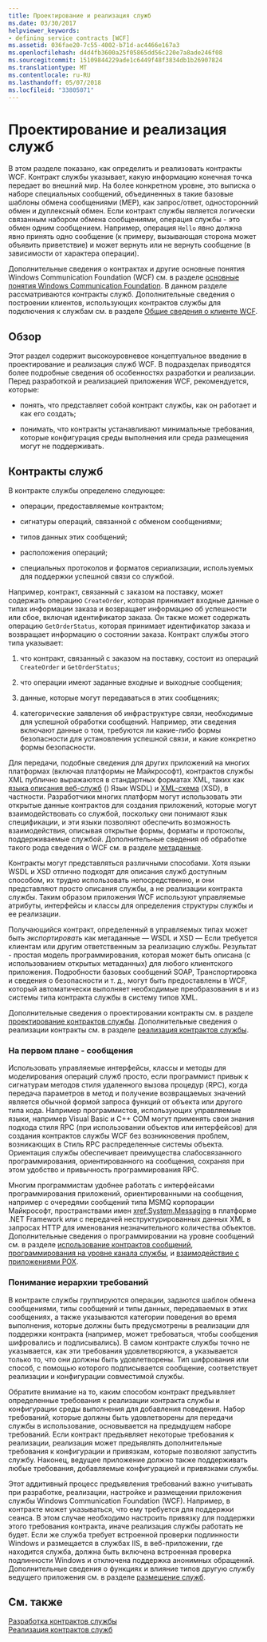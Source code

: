 ```yaml
---
title: Проектирование и реализация служб
ms.date: 03/30/2017
helpviewer_keywords:
- defining service contracts [WCF]
ms.assetid: 036fae20-7c55-4002-b71d-ac4466e167a3
ms.openlocfilehash: d4d4fb3600a25f05865dd56c220e7a8ade246f08
ms.sourcegitcommit: 15109844229ade1c6449f48f3834db1b26907824
ms.translationtype: MT
ms.contentlocale: ru-RU
ms.lasthandoff: 05/07/2018
ms.locfileid: "33805071"
---
```

# <a name="designing-and-implementing-services"></a>Проектирование и реализация служб
В этом разделе показано, как определить и реализовать контракты WCF. Контракт службы указывает, какую информацию конечная точка передает во внешний мир. На более конкретном уровне, это выписка о наборе специальных сообщений, объединенных в такие базовые шаблоны обмена сообщениями (MEP), как запрос/ответ, односторонний обмен и дуплексный обмен. Если контракт службы является логически связанным набором обмена сообщениями, операция службы - это обмен одним сообщением. Например, операция `Hello` явно должна явно принять одно сообщение (к примеру, вызывающая сторона может объявить приветствие) и может вернуть или не вернуть сообщение (в зависимости от характера операции).  
  
 Дополнительные сведения о контрактах и другие основные понятия Windows Communication Foundation (WCF) см. в разделе [основные понятия Windows Communication Foundation](../../../docs/framework/wcf/fundamental-concepts.md). В данном разделе рассматриваются контракты служб. Дополнительные сведения о построении клиентов, использующих контрактов службы для подключения к службам см. в разделе [Общие сведения о клиенте WCF](../../../docs/framework/wcf/wcf-client-overview.md).  
  
## <a name="overview"></a>Обзор  
 Этот раздел содержит высокоуровневое концептуальное введение в проектирование и реализация служб WCF. В подразделах приводятся более подробные сведения об особенностях разработки и реализации. Перед разработкой и реализацией приложения WCF, рекомендуется, которые:  
  
-   понять, что представляет собой контракт службы, как он работает и как его создать;  
  
-   понимать, что контракты устанавливают минимальные требования, которые конфигурация среды выполнения или среда размещения могут не поддерживать.  
  
## <a name="service-contracts"></a>Контракты служб  
 В контракте службы определено следующее:  
  
-   операции, предоставляемые контрактом;  
  
-   сигнатуры операций, связанной с обменом сообщениями;  
  
-   типов данных этих сообщений;  
  
-   расположения операций;  
  
-   специальных протоколов и форматов сериализации, используемых для поддержки успешной связи со службой.  
  
 Например, контракт, связанный с заказом на поставку, может содержать операцию `CreateOrder`, которая принимает входные данные о типах информации заказа и возвращает информацию об успешности или сбое, включая идентификатор заказа. Он также может содержать операцию `GetOrderStatus`, которая принимает идентификатор заказа и возвращает информацию о состоянии заказа. Контракт службы этого типа указывает:  
  
1.  что контракт, связанный с заказом на поставку, состоит из операций `CreateOrder` и `GetOrderStatus`;  
  
2.  что операции имеют заданные входные и выходные сообщения;  
  
3.  данные, которые могут передаваться в этих сообщениях;  
  
4.  категорические заявления об инфраструктуре связи, необходимые для успешной обработки сообщений. Например, эти сведения включают данные о том, требуются ли какие-либо формы безопасности для установления успешной связи, и какие конкретно формы безопасности.  
  
 Для передачи, подобные сведения для других приложений на многих платформах (включая платформы не Майкрософт), контрактов службы XML публично выражаются в стандартных форматах XML, таких как [языка описания веб-служб](http://go.microsoft.com/fwlink/?LinkId=94952) () Язык WSDL) и [XML-схема](http://go.microsoft.com/fwlink/?LinkId=94953) (XSD), в частности. Разработчики многих платформ могут использовать эти открытые данные контрактов для создания приложений, которые могут взаимодействовать со службой, поскольку они понимают язык спецификации, и эти языки позволяют обеспечить возможность взаимодействия, описывая открытые формы, форматы и протоколы, поддерживаемые службой. Дополнительные сведения об обработке такого рода сведения о WCF см. в разделе [метаданные](../../../docs/framework/wcf/feature-details/metadata.md).  
  
 Контракты могут представляться различными способами. Хотя языки WSDL и XSD отлично подходят для описания служб доступным способом, их трудно использовать непосредственно, и они представляют просто описания службы, а не реализации контракта службы. Таким образом приложения WCF используют управляемые атрибуты, интерфейсы и классы для определения структуры службы и ее реализации.  
  
 Получающийся контракт, определенный в управляемых типах может быть *экспортировать* как метаданные — WSDL и XSD — Если требуется клиентам или другим ответственным за реализацию службы. Результат - простая модель программирования, которая может быть описана (с использованием открытых метаданных) для любого клиентского приложения. Подробности базовых сообщений SOAP, Транспортировка и сведения о безопасности и т. д., могут быть предоставлены в WCF, который автоматически выполняет необходимые преобразования в и из системы типа контракта службы в систему типов XML.  
  
 Дополнительные сведения о проектировании контракты см. в разделе [проектирование контрактов службы](../../../docs/framework/wcf/designing-service-contracts.md). Дополнительные сведения о реализации контракты см. в разделе [реализация контрактов службы](../../../docs/framework/wcf/implementing-service-contracts.md).  
  
### <a name="messages-up-front-and-center"></a>На первом плане - сообщения  
 Использовать управляемые интерфейсы, классы и методы для моделирования операций служб просто, если программист привык к сигнатурам методов стиля удаленного вызова процедур (RPC), когда передача параметров в метод и получение возвращаемых значений является обычной формой запроса функций от объекта или другого типа кода. Например программистов, использующих управляемые языки, например Visual Basic и C++ COM могут применять свои знания подхода стиля RPC (при использовании объектов или интерфейсов) для создания контрактов службы WCF без возникновения проблем, возникающих в Стиль RPC распределенные системы объекта. Ориентация службы обеспечивает преимущества слабосвязанного программирования, ориентированного на сообщения, сохраняя при этом удобство и привычность программирования RPC.  
  
 Многим программистам удобнее работать с интерфейсами программирования приложений, ориентированными на сообщения, например с очередями сообщений типа MSMQ корпорации Майкрософт, пространствами имен <xref:System.Messaging> в платформе .NET Framework или с передачей неструктурированных данных XML в запросах HTTP для именования незначительного количества объектов. Дополнительные сведения о программировании на уровне сообщений см. в разделе [использование контрактов сообщений](../../../docs/framework/wcf/feature-details/using-message-contracts.md), [программирования на уровне канала службы](../../../docs/framework/wcf/extending/service-channel-level-programming.md), и [взаимодействие с приложениями POX](../../../docs/framework/wcf/feature-details/interoperability-with-pox-applications.md).  
  
### <a name="understanding-the-hierarchy-of-requirements"></a>Понимание иерархии требований  
 В контракте службы группируются операции, задаются шаблон обмена сообщениями, типы сообщений и типы данных, передаваемых в этих сообщениях, а также указываются категории поведения во время выполнения, которые должны быть предусмотрены в реализации для поддержки контракта (например, может требоваться, чтобы сообщения шифровались и подписывались). В самом контракте службы точно не указывается, как эти требования удовлетворяются, а указывается только то, что они должны быть удовлетворены. Тип шифрования или способ, с помощью которого подписывается сообщение, соответствует реализации и конфигурации совместимой службы.  
  
 Обратите внимание на то, каким способом контракт предъявляет определенные требования к реализации контракта службы и конфигурации среды выполнения для добавления поведения. Набор требований, которые должны быть удовлетворены для передачи службы в использование, основывается на предыдущем наборе требований. Если контракт предъявляет некоторые требования к реализации, реализация может предъявлять дополнительные требования к конфигурации и привязкам, которые позволяют запустить службу. Наконец, ведущее приложение должно также поддерживать любые требования, добавляемые конфигурацией и привязками службы.  
  
 Этот аддитивный процесс предъявления требований важно учитывать при разработке, реализации, настройке и размещении приложения службы Windows Communication Foundation (WCF). Например, в контракте может указываться, что ему требуется для поддержки сеанса. В этом случае необходимо настроить привязку для поддержки этого требования контракта, иначе реализация службы работать не будет. Если же служба требует встроенной проверки подлинности Windows и размещается в службах IIS, в веб-приложении, где находится служба, должна быть включена встроенная проверка подлинности Windows и отключена поддержка анонимных обращений. Дополнительные сведения о функциях и влияние типов другую службу ведущего приложения см. в разделе [размещение служб](../../../docs/framework/wcf/hosting-services.md).  
  
## <a name="see-also"></a>См. также  
 [Разработка контрактов службы](../../../docs/framework/wcf/designing-service-contracts.md)  
 [Реализация контрактов служб](../../../docs/framework/wcf/implementing-service-contracts.md)
